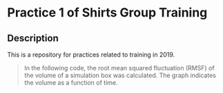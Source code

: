 # Practice 1 of Shirts Group Training
## Description
This is a repository for practices related to training in 2019.
> In the following code, the root mean squared fluctuation (RMSF) of the volume of a simulation box was calculated. The graph indicates the volume as a function of time.
